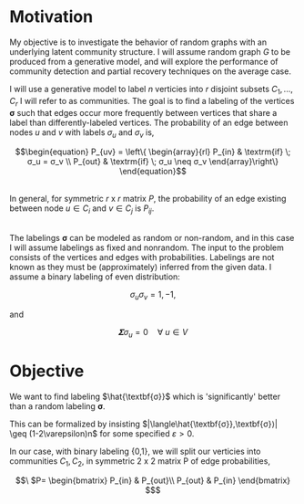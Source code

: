 # Motivation

My objective is to investigate the behavior of random graphs with an underlying latent community structure. I will assume random graph $G$ to be produced from a generative model, and will explore the performance of community detection and partial recovery techniques on the average case. 


I will use a generative model to label $n$ verticies into $r$ disjoint subsets $C_{1},...,C_{r}$ I will refer to as communities. The goal is to find a labeling of the vertices $\textbf{σ}$ such that edges occur more frequently between vertices that share a label than differently-labeled vertices. The probability of an edge between nodes $u$ and $v$ with labels $\sigma_u$ and $\sigma_v$ is, 

```math
\begin{equation}
P_{uv} = 
\left\{ 
  \begin{array}{rl}
   P_{in} & \textrm{if} \; σ_u = σ_v \\
   P_{out} & \textrm{if} \; σ_u \neq σ_v
\end{array}\right\}
\end{equation}
```

\
In general, for symmetric $r$ x $r$ matrix $P$, the probability of an edge existing between node $u∈C_{i}$ and $v∈C_{j}$ is $P_{ij}$. 


\
The labelings $\textbf{σ}$ can be modeled as random or non-random, and in this case I will assume labelings as fixed and nonrandom. The input to the problem consists of the vertices and edges with probabilities. Labelings are not known as they must be (approximately) inferred from the given data. I assume a binary labeling of even distribution:


```math
\begin{equation}
σ_{u}σ_{v} = 1 ,-1, 
\end{equation}
```

and

```math
\begin{equation}
𝚺σ_{u} = 0  \quad  ∀ \:u∈V 
\end{equation}
```


# Objective

We want to find labeling $\hat{\textbf{σ}}$ which is 'significantly' better than a random labeling $\textbf{σ}$. 

This can be formalized by insisting $|\langle\hat{\textbf{σ}},\textbf{σ}⟩| \geq (1-2\varepsilon)n$ for some specified $\varepsilon > 0$.

In our case, with binary labeling {0,1}, we will split our verticies into communities $C_{1}, C_{2}$,  in symmetric $2$ x $2$ matrix P of edge probabilities,

```math
\
$P=
\begin{bmatrix}
P_{in} & P_{out}\\
P_{out} & P_{in}
\end{bmatrix}
$
```
